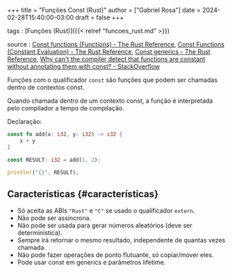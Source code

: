 +++
title = "Funções Const (Rust)"
author = ["Gabriel Rosa"]
date = 2024-02-28T15:40:00-03:00
draft = false
+++

tags
: [Funções (Rust)]({{< relref "funcoes_rust.md" >}})

source
: [Const functions (Functions) - The Rust Reference](https://doc.rust-lang.org/reference/items/functions.html#const-functions), [Const Functions (Constant Evaluation) - The Rust Reference](https://doc.rust-lang.org/reference/const_eval.html#const-functions), [Const generics - The Rust Reference](https://doc.rust-lang.org/reference/items/generics.html#const-generics), [Why can't the compiler detect that functions are constant without annotating them with const? - StackOverflow](https://stackoverflow.com/a/67941488)

Funções com o qualificador `const` são funções que podem ser chamadas dentro de contextos const.

Quando chamada dentro de um contexto const, a função é interpretada pelo compilador a tempo de compilação.

Declaração:

```rust
const fn add(x: i32, y: i32) -> i32 {
    x + y
}

const RESULT: i32 = add(1, 2);

println!("{}", RESULT);
```


## Características {#características}

-   Só aceita as ABIs `"Rust"` e `"C"` se usado o qualificador `extern`.
-   Não pode ser assíncrona.
-   Não pode ser usada para gerar números aleatórios (deve ser determinística).
-   Sempre irá retornar o mesmo resultado, independente de quantas vezes chamada.
-   Não pode fazer operações de ponto flutuante, só copiar/mover eles.
-   Pode usar const em generics e parâmetros lifetime.
